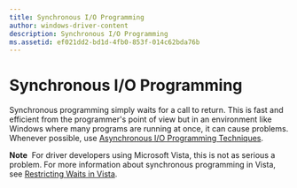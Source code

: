 ```yaml
---
title: Synchronous I/O Programming
author: windows-driver-content
description: Synchronous I/O Programming
ms.assetid: ef021dd2-bd1d-4fb0-853f-014c62bda76b
---
```


# Synchronous I/O Programming


Synchronous programming simply waits for a call to return. This is fast and efficient from the programmer's point of view but in an environment like Windows where many programs are running at once, it can cause problems. Whenever possible, use [Asynchronous I/O Programming Techniques](asynchronous-i-o-programming.md).

**Note**  For driver developers using Microsoft Vista, this is not as serious a problem. For more information about synchronous programming in Vista, see [Restricting Waits in Vista](restricting-waits-in-vista.md).

 

 

 




